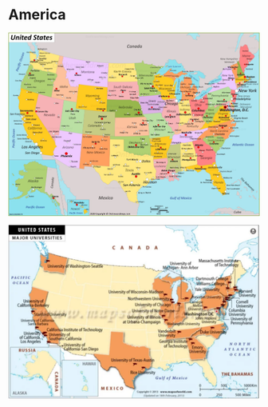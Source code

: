 # America

![U.S. Map](https://raw.githubusercontent.com/aweill/America/master/pic/us-map.jpg)


![top university](https://github.com/aweill/America/blob/master/pic/uni.png)
